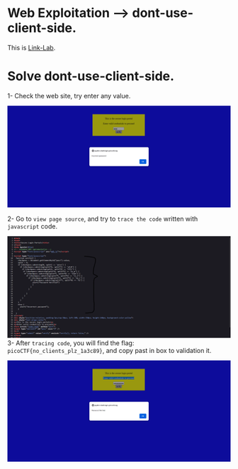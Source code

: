 # Web Exploitation --> dont-use-client-side.
This is [Link-Lab](https://play.picoctf.org/practice/challenge/66?category=1&page=1&solved=0).

# Solve dont-use-client-side.
1- Check the web site, try enter any value.
<br />

![1](screenshots/1.png)
<br />

2- Go to `view page source`, and try to `trace the code` written with `javascript` code.
<br />

![2](screenshots/2.png)
3- After `tracing code`, you will find the flag: `picoCTF{no_clients_plz_1a3c89}`, and copy past in box to validation it.
<br />

![3](screenshots/3.png)
<br />